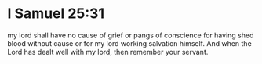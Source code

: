 # I Samuel 25:31

my lord shall have no cause of grief or pangs of conscience for having shed blood without cause or for my lord working salvation himself. And when the Lord has dealt well with my lord, then remember your servant.
